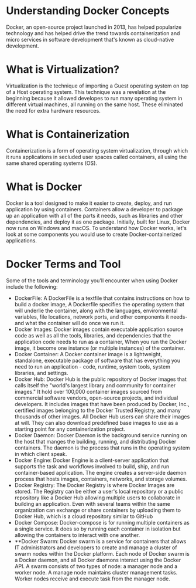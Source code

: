 # Understanding Docker Concepts

Docker, an open-source project launched in 2013, has helped popularize technology and has helped drive the trend towards containerization and micro services in software development that's known as cloud-native development.

# What is Virtualization?

Virtualization is the technique of importing a Guest operating system on top of a Host operating system. This technique was a revelation at the beginning because it allowed developes to run many operating system in different virtual machines, all running on the same host. These eliminated the need for extra hardware resources.

# What is Containerization

Containerization is a form of operating system virtualization, through which it runs applications in secluded user spaces called containers, all using the same shared operating systems (OS).

# What is Docker
Docker is a tool designed to make it easier to create, deploy, and run application by using containers. Containers allow a developer to package up an application with all of the parts it needs, such as libraries and other dependencies, and deploy it as one package. Initially, built for Linux, Docker now runs on Windows and macOS. To understand how Docker works, let's look at some components you would use to create Docker-containerized applications.

# Docker Terms and Tool
Some of the tools and terminology you'll encounter when using Docker include the following:

- DockerFile: A DockerFile is a textfile that contains instructions on how to build a docker image, A Dockerfile specifies the operating system that will underlie the container, along with the languages, environmental variables, file locations, network ports, and other components it needs-and what the container will do once we run it.
- Docker Images: Docker images contain executable application source code as well as all the tools, libraries, and dependencies that the application code needs to run as a container, When you run the Docker image, it become one instance (or multiple instances) of the container.
- Docker Container: A Docker container image is a lightweight, standalone, executable package of software that has everything you need to run an application - code, runtime, system tools, system libraries, and settings.
- Docker Hub: Docker Hub is the public repository of Docker images that calls itself the "world's largest library and community for container images." It hold over 100,000 container images sourced from commercial software vendors, open-source projects, and individual developers. It includes images that have been produced by Docker, Inc., certified images belonging to the Docker Trusted Registry, and many thousands of other images. All Docker Hub users can share their images at will. They can also download predefined base images to use as a starting point for any containerization project.
- Docker Daemon: Docker Daemon is the background service running on the host that manges the building, running, and distributing Docker containers. The daemon is the process that runs in the operating system in which client speak.
- Docker Engine: Docker Engine is a client-server application that supports the task and
workflows involved to build, ship, and run container-based application. The engine creates a server-side daemon process that hosts images, containers, networks, and storage volumes.
- Docker Registry: The Docker Registry is where Docker Images are stored. The Registry can be either a user's local repository or a public repository like a Docker Hub allowing multiple users to collaborate in building an application. Even with several teams within the same organization can exchange or share containers by uploading them to Docker Hub, which is a cloud repository similar to GitHub
- Docker Compose: Docker-compose is for running multiple containers as a single service. It does so by running each container in isolation but allowing the containers to interact with one another.
- **Docker Swarm: Docker swarm is a service for containers that allows IT administrators and developers to create and manage a cluster of swarm nodes within the Docker platform. Each node of Docker swarm is a Docker daemon, and all Docker daemons interact using the Docker API. A swarm consists of two types of node: a manager node and a worker node. A manage node maintains cluster management tasks. Worker nodes receive and execute task from the manager node.

